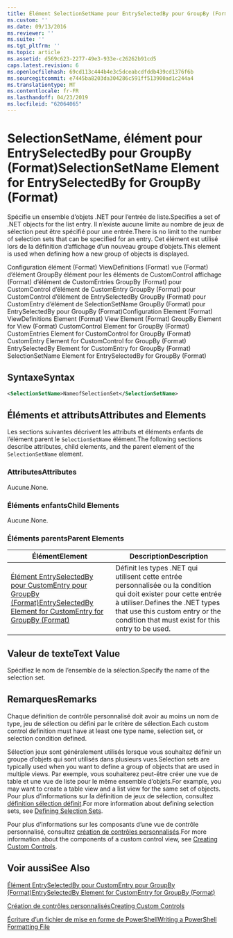 ```yaml
---
title: Élément SelectionSetName pour EntrySelectedBy pour GroupBy (Format) | Microsoft Docs
ms.custom: ''
ms.date: 09/13/2016
ms.reviewer: ''
ms.suite: ''
ms.tgt_pltfrm: ''
ms.topic: article
ms.assetid: d569c623-2277-49e3-933e-c26262b91cd5
caps.latest.revision: 6
ms.openlocfilehash: 69cd113c444b4e3c5dceabcdfddb439cd1376f6b
ms.sourcegitcommit: e7445ba8203da304286c591ff513900ad1c244a4
ms.translationtype: MT
ms.contentlocale: fr-FR
ms.lasthandoff: 04/23/2019
ms.locfileid: "62064065"
---
```

# <a name="selectionsetname-element-for-entryselectedby-for-groupby-format"></a><span data-ttu-id="cf9a3-102">SelectionSetName, élément pour EntrySelectedBy pour GroupBy (Format)</span><span class="sxs-lookup"><span data-stu-id="cf9a3-102">SelectionSetName Element for EntrySelectedBy for GroupBy (Format)</span></span>

<span data-ttu-id="cf9a3-103">Spécifie un ensemble d’objets .NET pour l’entrée de liste.</span><span class="sxs-lookup"><span data-stu-id="cf9a3-103">Specifies a set of .NET objects for the list entry.</span></span> <span data-ttu-id="cf9a3-104">Il n’existe aucune limite au nombre de jeux de sélection peut être spécifié pour une entrée.</span><span class="sxs-lookup"><span data-stu-id="cf9a3-104">There is no limit to the number of selection sets that can be specified for an entry.</span></span> <span data-ttu-id="cf9a3-105">Cet élément est utilisé lors de la définition d’affichage d’un nouveau groupe d’objets.</span><span class="sxs-lookup"><span data-stu-id="cf9a3-105">This element is used when defining how a new group of objects is displayed.</span></span>

<span data-ttu-id="cf9a3-106">Configuration élément (Format) ViewDefinitions (Format) vue (Format) d’élément GroupBy élément pour les éléments de CustomControl affichage (Format) d’élément de CustomEntries GroupBy (Format) pour CustomControl d’élément de CustomEntry GroupBy (Format) pour CustomControl d’élément de EntrySelectedBy GroupBy (Format) pour CustomEntry d’élément de SelectionSetName GroupBy (Format) pour EntrySelectedBy pour GroupBy (Format)</span><span class="sxs-lookup"><span data-stu-id="cf9a3-106">Configuration Element (Format) ViewDefinitions Element (Format) View Element (Format) GroupBy Element for View (Format) CustomControl Element for GroupBy (Format) CustomEntries Element for CustomControl for GroupBy (Format) CustomEntry Element for CustomControl for GroupBy (Format) EntrySelectedBy Element for CustomEntry for GroupBy (Format) SelectionSetName Element for EntrySelectedBy for GroupBy (Format)</span></span>

## <a name="syntax"></a><span data-ttu-id="cf9a3-107">Syntaxe</span><span class="sxs-lookup"><span data-stu-id="cf9a3-107">Syntax</span></span>

```xml
<SelectionSetName>NameofSelectionSet</SelectionSetName>
```

## <a name="attributes-and-elements"></a><span data-ttu-id="cf9a3-108">Éléments et attributs</span><span class="sxs-lookup"><span data-stu-id="cf9a3-108">Attributes and Elements</span></span>

<span data-ttu-id="cf9a3-109">Les sections suivantes décrivent les attributs et éléments enfants de l’élément parent le `SelectionSetName` élément.</span><span class="sxs-lookup"><span data-stu-id="cf9a3-109">The following sections describe attributes, child elements, and the parent element of the `SelectionSetName` element.</span></span>

### <a name="attributes"></a><span data-ttu-id="cf9a3-110">Attributes</span><span class="sxs-lookup"><span data-stu-id="cf9a3-110">Attributes</span></span>

<span data-ttu-id="cf9a3-111">Aucune.</span><span class="sxs-lookup"><span data-stu-id="cf9a3-111">None.</span></span>

### <a name="child-elements"></a><span data-ttu-id="cf9a3-112">Éléments enfants</span><span class="sxs-lookup"><span data-stu-id="cf9a3-112">Child Elements</span></span>

<span data-ttu-id="cf9a3-113">Aucune.</span><span class="sxs-lookup"><span data-stu-id="cf9a3-113">None.</span></span>

### <a name="parent-elements"></a><span data-ttu-id="cf9a3-114">Éléments parents</span><span class="sxs-lookup"><span data-stu-id="cf9a3-114">Parent Elements</span></span>

|<span data-ttu-id="cf9a3-115">Élément</span><span class="sxs-lookup"><span data-stu-id="cf9a3-115">Element</span></span>|<span data-ttu-id="cf9a3-116">Description</span><span class="sxs-lookup"><span data-stu-id="cf9a3-116">Description</span></span>|
|-------------|-----------------|
|[<span data-ttu-id="cf9a3-117">Élément EntrySelectedBy pour CustomEntry pour GroupBy (Format)</span><span class="sxs-lookup"><span data-stu-id="cf9a3-117">EntrySelectedBy Element for CustomEntry for GroupBy (Format)</span></span>](./entryselectedby-element-for-customentry-for-groupby-format.md)|<span data-ttu-id="cf9a3-118">Définit les types .NET qui utilisent cette entrée personnalisée ou la condition qui doit exister pour cette entrée à utiliser.</span><span class="sxs-lookup"><span data-stu-id="cf9a3-118">Defines the .NET types that use this custom entry or the condition that must exist for this entry to be used.</span></span>|

## <a name="text-value"></a><span data-ttu-id="cf9a3-119">Valeur de texte</span><span class="sxs-lookup"><span data-stu-id="cf9a3-119">Text Value</span></span>

<span data-ttu-id="cf9a3-120">Spécifiez le nom de l’ensemble de la sélection.</span><span class="sxs-lookup"><span data-stu-id="cf9a3-120">Specify the name of the selection set.</span></span>

## <a name="remarks"></a><span data-ttu-id="cf9a3-121">Remarques</span><span class="sxs-lookup"><span data-stu-id="cf9a3-121">Remarks</span></span>

<span data-ttu-id="cf9a3-122">Chaque définition de contrôle personnalisé doit avoir au moins un nom de type, jeu de sélection ou défini par le critère de sélection.</span><span class="sxs-lookup"><span data-stu-id="cf9a3-122">Each custom control definition must have at least one type name, selection set, or selection condition defined.</span></span>

<span data-ttu-id="cf9a3-123">Sélection jeux sont généralement utilisés lorsque vous souhaitez définir un groupe d’objets qui sont utilisés dans plusieurs vues.</span><span class="sxs-lookup"><span data-stu-id="cf9a3-123">Selection sets are typically used when you want to define a group of objects that are used in multiple views.</span></span> <span data-ttu-id="cf9a3-124">Par exemple, vous souhaiterez peut-être créer une vue de table et une vue de liste pour le même ensemble d’objets.</span><span class="sxs-lookup"><span data-stu-id="cf9a3-124">For example, you may want to create a table view and a list view for the same set of objects.</span></span> <span data-ttu-id="cf9a3-125">Pour plus d’informations sur la définition de jeux de sélection, consultez [définition sélection définit](./defining-selection-sets.md).</span><span class="sxs-lookup"><span data-stu-id="cf9a3-125">For more information about defining selection sets, see [Defining Selection Sets](./defining-selection-sets.md).</span></span>

<span data-ttu-id="cf9a3-126">Pour plus d’informations sur les composants d’une vue de contrôle personnalisé, consultez [création de contrôles personnalisés](./creating-custom-controls.md).</span><span class="sxs-lookup"><span data-stu-id="cf9a3-126">For more information about the components of a custom control view, see [Creating Custom Controls](./creating-custom-controls.md).</span></span>

## <a name="see-also"></a><span data-ttu-id="cf9a3-127">Voir aussi</span><span class="sxs-lookup"><span data-stu-id="cf9a3-127">See Also</span></span>

[<span data-ttu-id="cf9a3-128">Élément EntrySelectedBy pour CustomEntry pour GroupBy (Format)</span><span class="sxs-lookup"><span data-stu-id="cf9a3-128">EntrySelectedBy Element for CustomEntry for GroupBy (Format)</span></span>](./entryselectedby-element-for-customentry-for-groupby-format.md)

[<span data-ttu-id="cf9a3-129">Création de contrôles personnalisés</span><span class="sxs-lookup"><span data-stu-id="cf9a3-129">Creating Custom Controls</span></span>](./creating-custom-controls.md)

[<span data-ttu-id="cf9a3-130">Écriture d’un fichier de mise en forme de PowerShell</span><span class="sxs-lookup"><span data-stu-id="cf9a3-130">Writing a PowerShell Formatting File</span></span>](./writing-a-powershell-formatting-file.md)
